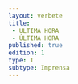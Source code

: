 ```yaml
---
layout: verbete
title:
 - ULTIMA HORA
 - ÚLTIMA HORA
published: true
edition: 1  
type: T
subtype: Imprensa
---
```


